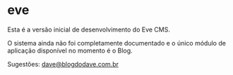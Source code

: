 eve
===
Esta é a versão inicial de desenvolvimento do Eve CMS.

O sistema ainda não foi completamente documentado e o único módulo de aplicação disponível no momento é o Blog.

Sugestões: dave@blogdodave.com.br
